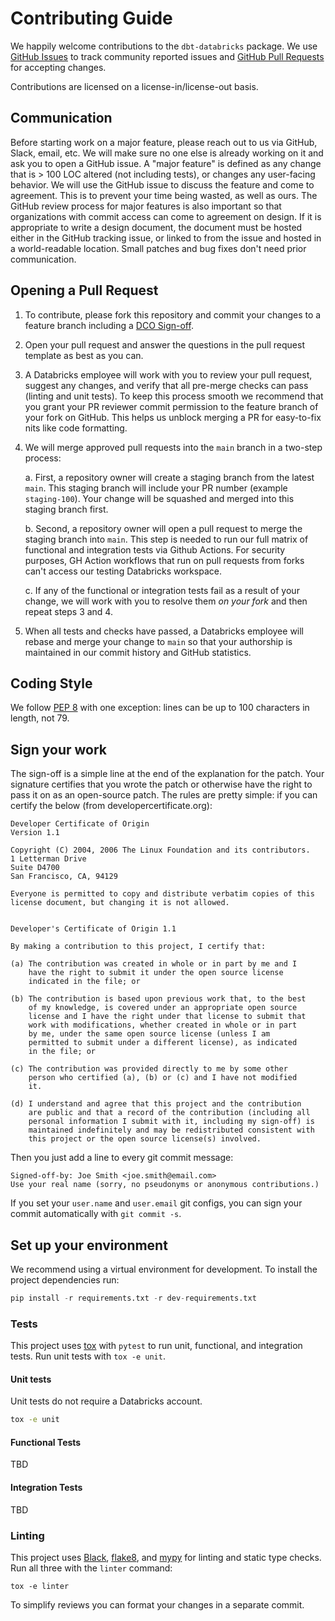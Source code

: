 # Contributing Guide

We happily welcome contributions to the `dbt-databricks` package. We use [GitHub Issues](https://github.com/databricks/dbt-databricks/issues) to track community reported issues and [GitHub Pull Requests](https://github.com/databricks/dbt-databricks/pulls) for accepting changes.

Contributions are licensed on a license-in/license-out basis.

## Communication
Before starting work on a major feature, please reach out to us via GitHub, Slack, email, etc. We will make sure no one else is already working on it and ask you to open a GitHub issue. A "major feature" is defined as any change that is > 100 LOC altered (not including tests), or changes any user-facing behavior. We will use the GitHub issue to discuss the feature and come to agreement. This is to prevent your time being wasted, as well as ours. The GitHub review process for major features is also important so that organizations with commit access can come to agreement on design. If it is appropriate to write a design document, the document must be hosted either in the GitHub tracking issue, or linked to from the issue and hosted in a world-readable location. Small patches and bug fixes don't need prior communication.

## Opening a Pull Request

1. To contribute, please fork this repository and commit your changes to a feature branch including a [DCO Sign-off](#sign-your-work).
2. Open your pull request and answer the questions in the pull request template as best as you can.
3. A Databricks employee will work with you to review your pull request, suggest any changes, and verify that all pre-merge checks can pass (linting and unit tests). To keep this process smooth we recommend that you grant your PR reviewer commit permission to the feature branch of your fork on GitHub. This helps us unblock merging a PR for easy-to-fix nits like code formatting. 
4. We will merge approved pull requests into the `main` branch in a two-step process:
    
    a.  First, a repository owner will create a staging branch from the latest `main`. This staging branch will include your PR number (example `staging-100`). Your change will be squashed and merged into this staging branch first.

    b. Second, a repository owner will open a pull request to merge the staging branch into `main`. This step is needed to run our full matrix of functional and integration tests via Github Actions. For security purposes, GH Action workflows that run on pull requests from forks can't access our testing Databricks workspace. 
    
    c. If any of the functional or integration tests fail as a result of your change, we will work with you to resolve them _on your fork_ and then repeat steps 3 and 4.

5. When all tests and checks have passed, a Databricks employee will rebase and merge your change to `main` so that your authorship is maintained in our commit history and GitHub statistics.

## Coding Style
We follow [PEP 8](https://www.python.org/dev/peps/pep-0008/) with one exception: lines can be up to 100 characters in length, not 79.

## Sign your work
The sign-off is a simple line at the end of the explanation for the patch. Your signature certifies that you wrote the patch or otherwise have the right to pass it on as an open-source patch. The rules are pretty simple: if you can certify the below (from developercertificate.org):

```
Developer Certificate of Origin
Version 1.1

Copyright (C) 2004, 2006 The Linux Foundation and its contributors.
1 Letterman Drive
Suite D4700
San Francisco, CA, 94129

Everyone is permitted to copy and distribute verbatim copies of this
license document, but changing it is not allowed.


Developer's Certificate of Origin 1.1

By making a contribution to this project, I certify that:

(a) The contribution was created in whole or in part by me and I
    have the right to submit it under the open source license
    indicated in the file; or

(b) The contribution is based upon previous work that, to the best
    of my knowledge, is covered under an appropriate open source
    license and I have the right under that license to submit that
    work with modifications, whether created in whole or in part
    by me, under the same open source license (unless I am
    permitted to submit under a different license), as indicated
    in the file; or

(c) The contribution was provided directly to me by some other
    person who certified (a), (b) or (c) and I have not modified
    it.

(d) I understand and agree that this project and the contribution
    are public and that a record of the contribution (including all
    personal information I submit with it, including my sign-off) is
    maintained indefinitely and may be redistributed consistent with
    this project or the open source license(s) involved.
```

Then you just add a line to every git commit message:

```
Signed-off-by: Joe Smith <joe.smith@email.com>
Use your real name (sorry, no pseudonyms or anonymous contributions.)
```

If you set your `user.name` and `user.email` git configs, you can sign your commit automatically with `git commit -s`.


## Set up your environment

We recommend using a virtual environment for development. To install the project dependencies run:

```python
pip install -r requirements.txt -r dev-requirements.txt
``` 

### Tests

This project uses [tox](https://tox.wiki/en/latest/) with `pytest` to run unit, functional, and integration tests. Run unit tests with `tox -e unit`.

#### Unit tests

Unit tests do not require a Databricks account.

```bash
tox -e unit
```

#### Functional Tests

TBD

#### Integration Tests

TBD

### Linting

This project uses [Black](https://pypi.org/project/black/), [flake8](https://flake8.pycqa.org/en/latest/), and [mypy](https://www.mypy-lang.org/) for linting and static type checks. Run all three with the `linter` command:

```
tox -e linter
```

To simplify reviews you can format your changes in a separate commit.